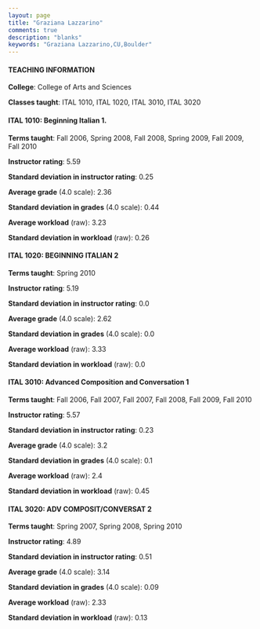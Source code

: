 ```yaml
---
layout: page
title: "Graziana Lazzarino" 
comments: true
description: "blanks"
keywords: "Graziana Lazzarino,CU,Boulder"
---
```

<head>
<script src="https://ajax.googleapis.com/ajax/libs/jquery/2.1.3/jquery.min.js"></script>
<script src="https://dl.dropboxusercontent.com/s/pc42nxpaw1ea4o9/highcharts.js?dl=0"></script>
<!-- <script src="../assets/js/highcharts.js"></script> -->
<style type="text/css">@font-face {
	font-family: "Bebas Neue";
	src: url(https://www.filehosting.org/file/details/544349/BebasNeue Regular.otf) format("opentype");
	}
	h1.Bebas { 
		font-family: "Bebas Neue", Verdana, Tahoma;
	}
</style>
</head>
	   
#### TEACHING INFORMATION

**College**: College of Arts and Sciences

**Classes taught**: ITAL 1010, ITAL 1020, ITAL 3010, ITAL 3020

#### ITAL 1010: Beginning Italian 1.

**Terms taught**: Fall 2006, Spring 2008, Fall 2008, Spring 2009, Fall 2009, Fall 2010

**Instructor rating**: 5.59

**Standard deviation in instructor rating**: 0.25

**Average grade** (4.0 scale): 2.36

**Standard deviation in grades** (4.0 scale): 0.44

**Average workload** (raw): 3.23

**Standard deviation in workload** (raw): 0.26

#### ITAL 1020: BEGINNING ITALIAN 2

**Terms taught**: Spring 2010

**Instructor rating**: 5.19

**Standard deviation in instructor rating**: 0.0

**Average grade** (4.0 scale): 2.62

**Standard deviation in grades** (4.0 scale): 0.0

**Average workload** (raw): 3.33

**Standard deviation in workload** (raw): 0.0

#### ITAL 3010: Advanced Composition and Conversation 1

**Terms taught**: Fall 2006, Fall 2007, Fall 2007, Fall 2008, Fall 2009, Fall 2010

**Instructor rating**: 5.57

**Standard deviation in instructor rating**: 0.23

**Average grade** (4.0 scale): 3.2

**Standard deviation in grades** (4.0 scale): 0.1

**Average workload** (raw): 2.4

**Standard deviation in workload** (raw): 0.45

#### ITAL 3020: ADV COMPOSIT/CONVERSAT 2

**Terms taught**: Spring 2007, Spring 2008, Spring 2010

**Instructor rating**: 4.89

**Standard deviation in instructor rating**: 0.51

**Average grade** (4.0 scale): 3.14

**Standard deviation in grades** (4.0 scale): 0.09

**Average workload** (raw): 2.33

**Standard deviation in workload** (raw): 0.13

